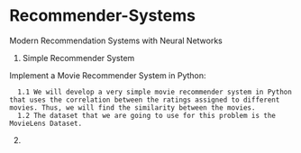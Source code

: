 # Recommender-Systems
Modern Recommendation Systems with Neural Networks


1. Simple Recommender System

Implement a Movie Recommender System in Python:

      1.1 We will develop a very simple movie recommender system in Python that uses the correlation between the ratings assigned to different movies. Thus, we will find the similarity between the movies.
      1.2 The dataset that we are going to use for this problem is the MovieLens Dataset.

2. 
